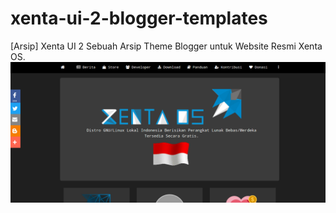 # xenta-ui-2-blogger-templates
[Arsip] Xenta UI 2 Sebuah Arsip Theme Blogger untuk Website Resmi Xenta OS.</br>
<a><img src="https://raw.githubusercontent.com/dindinG41TR3/xenta-ui-2-blogger-templates/master/screenshot_new.png" alt="screenshot"></a>
